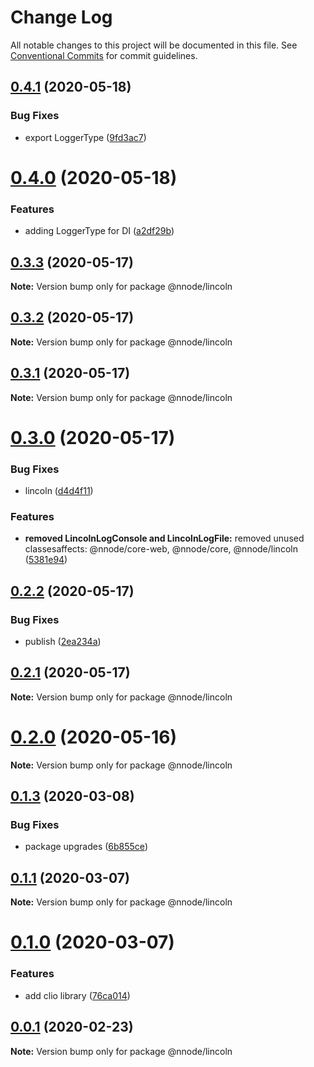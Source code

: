 # Change Log

All notable changes to this project will be documented in this file.
See [Conventional Commits](https://conventionalcommits.org) for commit guidelines.

## [0.4.1](https://github.com/nativecode-dev/nativenode/compare/@nnode/lincoln@0.4.1-next.0...@nnode/lincoln@0.4.1) (2020-05-18)


### Bug Fixes

* export LoggerType ([9fd3ac7](https://github.com/nativecode-dev/nativenode/commit/9fd3ac75145b0e62f5c870e6ec5e3e88ef7c2c0b))





# [0.4.0](https://github.com/nativecode-dev/nativenode/compare/@nnode/lincoln@0.3.4-next.0...@nnode/lincoln@0.4.0) (2020-05-18)


### Features

* adding LoggerType for DI ([a2df29b](https://github.com/nativecode-dev/nativenode/commit/a2df29b3325728844f4261f77437a304195c19b3))





## [0.3.3](https://github.com/nativecode-dev/nativenode/compare/@nnode/lincoln@0.3.3-next.0...@nnode/lincoln@0.3.3) (2020-05-17)

**Note:** Version bump only for package @nnode/lincoln





## [0.3.2](https://github.com/nativecode-dev/nativenode/compare/@nnode/lincoln@0.3.2-next.1...@nnode/lincoln@0.3.2) (2020-05-17)

**Note:** Version bump only for package @nnode/lincoln





## [0.3.1](https://github.com/nativecode-dev/nativenode/compare/@nnode/lincoln@0.3.1-next.0...@nnode/lincoln@0.3.1) (2020-05-17)

**Note:** Version bump only for package @nnode/lincoln





# [0.3.0](https://github.com/nativecode-dev/nativenode/compare/@nnode/lincoln@0.2.2...@nnode/lincoln@0.3.0) (2020-05-17)


### Bug Fixes

* lincoln ([d4d4f11](https://github.com/nativecode-dev/nativenode/commit/d4d4f115e0345592b52d1c171d2b41fc90567c4a))


### Features

* **removed LincolnLogConsole and LincolnLogFile:** removed unused classesaffects: @nnode/core-web, @nnode/core, @nnode/lincoln ([5381e94](https://github.com/nativecode-dev/nativenode/commit/5381e946ebd99831c49ff0e0a13d8053b9f16098))





## [0.2.2](https://github.com/nativecode-dev/nativenode/compare/@nnode/lincoln@0.2.2-next.1...@nnode/lincoln@0.2.2) (2020-05-17)


### Bug Fixes

* publish ([2ea234a](https://github.com/nativecode-dev/nativenode/commit/2ea234ab8e3bb12774f5045edeabead414aedfce))





## [0.2.1](https://github.com/nativecode-dev/nativenode/compare/@nnode/lincoln@0.2.0...@nnode/lincoln@0.2.1) (2020-05-17)

**Note:** Version bump only for package @nnode/lincoln





# [0.2.0](https://github.com/nativecode-dev/nativenode/compare/@nnode/lincoln@0.2.0-next.0...@nnode/lincoln@0.2.0) (2020-05-16)

**Note:** Version bump only for package @nnode/lincoln





## [0.1.3](https://github.com/nativecode-dev/nativenode/compare/@nnode/lincoln@0.1.1-next.3...@nnode/lincoln@0.1.3) (2020-03-08)


### Bug Fixes

* package upgrades ([6b855ce](https://github.com/nativecode-dev/nativenode/commit/6b855ce990b9e85ca45354ca3e22f0d73fe4cbc2))





## [0.1.1](https://github.com/nativecode-dev/nativenode/compare/@nnode/lincoln@0.1.0...@nnode/lincoln@0.1.1) (2020-03-07)

**Note:** Version bump only for package @nnode/lincoln





# [0.1.0](https://github.com/nativecode-dev/nativenode/compare/@nnode/lincoln@0.0.1...@nnode/lincoln@0.1.0) (2020-03-07)


### Features

* add clio library ([76ca014](https://github.com/nativecode-dev/nativenode/commit/76ca0144506c760b243363112689c2267a0601e9))





## [0.0.1](https://github.com/nativecode-dev/nativenode/compare/@nnode/lincoln@0.0.1-next.0...@nnode/lincoln@0.0.1) (2020-02-23)

**Note:** Version bump only for package @nnode/lincoln

